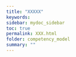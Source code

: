 ```yaml
---
title: "XXXXX"
keywords: 
sidebar: mydoc_sidebar
toc: true
permalink: XXX.html
folder: competency_model
summary: ""
---
```


